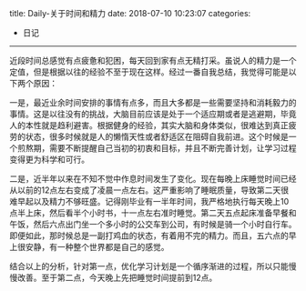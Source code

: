 title: Daily-关于时间和精力
date: 2018-07-10 10:23:07
categories:
- 日记

---

近段时间总感觉有点疲惫和犯困，每天回到家有点无精打采。虽说人的精力是一个定值，但是根据以往的经验不至于现在这样。经过一番自我总结，我觉得可能是以下两个原因：

一是，最近业余时间安排的事情有点多，而且大多都是一些需要坚持和消耗毅力的事情。这是以往没有的挑战，大脑目前应该是处于一个适应期或者是逃避期，毕竟人的本性就是趋利避害。根据健身的经验，其实大脑和身体类似，很难达到真正疲劳的状态，很多时候就是人的懒惰天性或者舒适区在阻碍自我前进。这个时候是一个煎熬期，需要不断提醒自己当初的初衷和目标，并且不断完善计划，让学习过程变得更为科学和可行。

二是，近半年以来在不知不觉中作息时间发生了变化。现在每晚上床睡觉时间已经从以前的12点左右变成了凌晨一点左右。这严重影响了睡眠质量，导致第二天很难早起以及精力不够旺盛。记得刚毕业有一半年时间，我严格地执行每天晚上10点半上床，然后看半个小时书，十一点左右准时睡觉。第二天五点起床准备早餐和午饭，然后六点出门坐一个多小时的公交车到公司，有时候是骑一个小时自行车。即便如此，那时候总是一副打鸡血的状态，有着用不完的精力。而且，五六点的早上很安静，有一种整个世界都是自己的感觉。

结合以上的分析，针对第一点，优化学习计划是一个循序渐进的过程，所以只能慢慢改善。至于第二点，今天晚上先把睡觉时间提前到12点。

